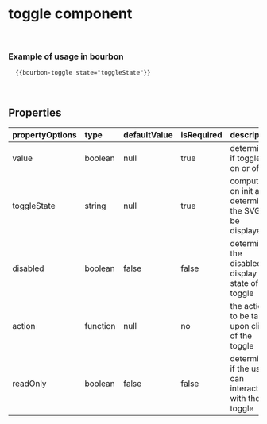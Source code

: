 # toggle component
&nbsp;

### Example of usage in bourbon
```
  {{bourbon-toggle state="toggleState"}}
```
&nbsp;

## Properties
| propertyOptions | type | defaultValue | isRequired | description | options |
|----------|:----------|:--------------|:------------|:-------------|:------|
| value | boolean | null | true | determines if toggle is on or off ||
| toggleState | string | null | true | computed on init and determines the SVG to be displayed ||
| disabled | boolean | false | false | determines the disabled display state of the toggle||
| action | function | null | no  | the action to be taken upon click of the toggle ||
| readOnly | boolean | false | false | determines if the user can interact with the toggle||
